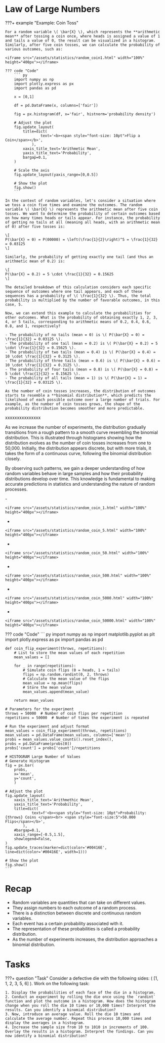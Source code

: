 # Law of Large Numbers


???+ example "Example: Coin Toss"

    For a random variable \( \bar{X} \), which represents the **arithmetic mean** after tossing a coin once, where heads is assigned a value of 1 and tails a value of 0, the result can be visualized in a histogram. Similarly, after five coin tosses, we can calculate the probability of various outcomes, such as:

    <iframe src="/assets/statistics/random_coin1.html" width="100%" height="400px"></iframe>

    ??? code "Code"
        ``` py
        import numpy as np
        import plotly.express as px
        import pandas as pd

        x = [0,1]

        df = pd.DataFrame(x, columns=['fair'])

        fig = px.histogram(df, x='fair', histnorm='probability density')

        # Adjust the plot
        fig.update_layout(
            title=dict(
                    text='<b><span style="font-size: 10pt">Flip a Coin</span></b>',
                ),
            xaxis_title_text='Arithmetic Mean',
            yaxis_title_text='Probability',
            bargap=0.1,
        )

        # Scale the axis
        fig.update_layout(yaxis_range=[0,0.5])

        # Show the plot
        fig.show()
        ```

    In the context of random variables, let's consider a situation where we toss a coin five times and examine the outcomes. The random variable \( \bar{X} \) represents the arithmetic mean after five coin tosses. We want to determine the probability of certain outcomes based on how many times heads or tails appear. For instance, the probability of getting no tails at all (meaning all heads, with an arithmetic mean of 0) after five tosses is:

    \[
    P(\bar{X} = 0) = P(00000) = \left(\frac{1}{2}\right)^5 = \frac{1}{32} = 0.03125
    \]

    Similarly, the probability of getting exactly one tail (and thus an arithmetic mean of 0.2) is:

    \[
    P(\bar{X} = 0.2) = 5 \cdot \frac{1}{32} = 0.15625
    \]

    The detailed breakdown of this calculation considers each specific sequence of outcomes where one tail appears, and each of these sequences has a probability of \( \frac{1}{32} \). Thus, the total probability is multiplied by the number of favorable outcomes, in this case, 5.

    Now, we can extend this example to calculate the probabilities for other outcomes. What is the probability of obtaining exactly 1, 2, 3, 4, or 5 tails, corresponding to arithmetic means of 0.2, 0.4, 0.6, 0.8, and 1, respectively?

    - The probability of no tails (mean = 0) is \( P(\bar{X} = 0) = \frac{1}{32} = 0.03125 \).
    - The probability of one tail (mean = 0.2) is \( P(\bar{X} = 0.2) = 5 \cdot \frac{1}{32} = 0.15625 \).
    - The probability of two tails (mean = 0.4) is \( P(\bar{X} = 0.4) = 10 \cdot \frac{1}{32} = 0.3125 \).
    - The probability of three tails (mean = 0.6) is \( P(\bar{X} = 0.6) = 10 \cdot \frac{1}{32} = 0.3125 \).
    - The probability of four tails (mean = 0.8) is \( P(\bar{X} = 0.8) = 5 \cdot \frac{1}{32} = 0.15625 \).
    - The probability of all tails (mean = 1) is \( P(\bar{X} = 1) = \frac{1}{32} = 0.03125 \).

    As the number of coin tosses increases, the distribution of outcomes starts to resemble a **binomial distribution**, which predicts the likelihood of each possible outcome over a large number of trials. For example, as the number of coin tosses grows, the shape of the probability distribution becomes smoother and more predictable.


    
xxxxxxxxxxxxxxx

As we increase the number of experiments, the distribution gradually transitions from a rough pattern to a smooth curve resembling the binomial distribution. This is illustrated through histograms showing how the distribution evolves as the number of coin tosses increases from one to 50,000. Initially, the distribution appears discrete, but with more trials, it takes the form of a continuous curve, following the binomial distribution closely.

By observing such patterns, we gain a deeper understanding of how random variables behave in large samples and how their probability distributions develop over time. This knowledge is fundamental to making accurate predictions in statistics and understanding the nature of random processes.

<div class="grid cards" markdown>
-    

    <iframe src="/assets/statistics/random_coin_1.html" width="100%" height="400px"></iframe>

-    

    <iframe src="/assets/statistics/random_coin_5.html" width="100%" height="400px"></iframe>

-    

    <iframe src="/assets/statistics/random_coin_50.html" width="100%" height="400px"></iframe>

-    

    <iframe src="/assets/statistics/random_coin_500.html" width="100%" height="400px"></iframe>

-    

    <iframe src="/assets/statistics/random_coin_5000.html" width="100%" height="400px"></iframe>

-    

    <iframe src="/assets/statistics/random_coin_50000.html" width="100%" height="400px"></iframe>

</div>

??? code "Code"
    ``` py 
    import numpy as np
    import matplotlib.pyplot as plt
    import plotly.express as px
    import pandas as pd


    def coin_flip_experiment(throws, repetitions):
        # List to store the mean values of each repetition
        mean_values = []
        
        for _ in range(repetitions):
            # Simulate coin flips (0 = heads, 1 = tails)
            flips = np.random.randint(0, 2, throws)
            # Calculate the mean value of the flips
            mean_value = np.mean(flips)
            # Store the mean value
            mean_values.append(mean_value)
        
        return mean_values

    # Parameters for the experiment
    throws = 50000  # Number of coin flips per repetition
    repetitions = 50000  # Number of times the experiment is repeated

    # Run the experiment and adjust format
    mean_values = coin_flip_experiment(throws, repetitions)
    mean_values = pd.DataFrame(mean_values, columns=['mean'])
    probs = mean_values.value_counts().reset_index(),
    probs = pd.DataFrame(probs[0])
    probs['count'] = probs['count']/repetitions

    # HISTOGRAM Large Number of Values
    # Generate Histogram
    fig = px.bar(
        probs,
        x='mean',
        y='count',
        )

    # Adjust the plot
    fig.update_layout(
        xaxis_title_text='Arithmethic Mean',
        yaxis_title_text='Probability',
        title=dict(
                text=f'<b><span style="font-size: 10pt">Probability: {throws} Coins </span><br> <span style="font-size:5">50.000 Flips</span></b>',
            ),
        #bargap=0.1,
        xaxis_range=[-0.5,1.5],
        showlegend=False,
    )
    fig.update_traces(marker=dict(color='#00416E', line=dict(color='#00416E', width=1)))

    # Show the plot
    fig.show()
    ```

# Recap

- Random variables are quantities that can take on different values.
- They assign numbers to each outcome of a random process.
- There is a distinction between discrete and continuous random variables.
- Each event has a certain probability associated with it.
- The representation of these probabilities is called a probability distribution.
- As the number of experiments increases, the distribution approaches a binomial distribution.


# Tasks
???+ question "Task"
    Consider a defective die with the following sides: \( [1, 1, 2, 3, 5, 6] \).
    Work on the following task: 

    1. Display the probabilities of each face of the die in a histogram.
    2. Conduct an experiment by rolling the die once using the `randint` function and plot the outcome in a histogram. How does the histogram change when you roll the die 10 times or 10,000 times? Interpret the results. Can you identify a binomial distribution?
    3. Now, introduce an average value. Roll the die 10 times and calculate the average number. Repeat this process 10,000 times and display the averages in a histogram.
    4. Increase the sample size from 10 to 1010 in increments of 100. Overlay the results in a histogram. Interpret the findings. Can you now identify a binomial distribution? 